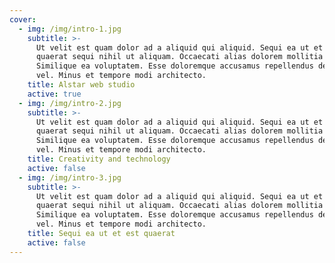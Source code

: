 ```yaml
---
cover:
  - img: /img/intro-1.jpg
    subtitle: >-
      Ut velit est quam dolor ad a aliquid qui aliquid. Sequi ea ut et est
      quaerat sequi nihil ut aliquam. Occaecati alias dolorem mollitia ut.
      Similique ea voluptatem. Esse doloremque accusamus repellendus deleniti
      vel. Minus et tempore modi architecto.
    title: Alstar web studio
    active: true
  - img: /img/intro-2.jpg
    subtitle: >-
      Ut velit est quam dolor ad a aliquid qui aliquid. Sequi ea ut et est
      quaerat sequi nihil ut aliquam. Occaecati alias dolorem mollitia ut.
      Similique ea voluptatem. Esse doloremque accusamus repellendus deleniti
      vel. Minus et tempore modi architecto.
    title: Creativity and technology
    active: false
  - img: /img/intro-3.jpg
    subtitle: >-
      Ut velit est quam dolor ad a aliquid qui aliquid. Sequi ea ut et est
      quaerat sequi nihil ut aliquam. Occaecati alias dolorem mollitia ut.
      Similique ea voluptatem. Esse doloremque accusamus repellendus deleniti
      vel. Minus et tempore modi architecto.
    title: Sequi ea ut et est quaerat
    active: false
---
```


